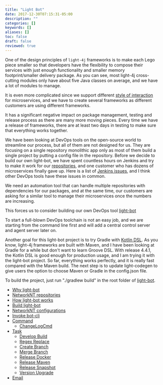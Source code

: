 ```yaml
---
title: "Light Bot"
date: 2017-12-30T07:15:31-05:00
description: ""
categories: []
keywords: []
aliases: []
toc: false
draft: false
reviewed: true
---
```


One of the design principles of `light-4j` frameworks is to make each Lego piece smaller so that developers have the flexibility to compose their services with just enough functionality and smaller memory footprint/smaller delivery package. As you can see, most light-4j cross-cutting modules only have about five Java classes on average, and we have a lot of modules to manage.

It is even more complicated since we support different [style of interaction][] for microservices, and we have to create several frameworks as different customers are using different frameworks.

It has a significant negative impact on package management, testing and release process as there are many more moving pieces. Every time we have a release of frameworks, there are at least two days in testing to make sure that everything works together. 

We have been looking at DevOps tools on the open-source world to streamline our process, but all of them are not designed for us. They are focusing on a single repository monolithic app only as most of them build a single project by putting a config file in the repository. Before we decide to build our own light-bot, we have spent countless hours on Jenkins and try to make it work for our [repositories][], and one customer who has dozens of microservices finally gave up. Here is a list of [Jenkins issues][], and I think other DevOps tools have these issues in common. 

We need an automation tool that can handle multiple repositories with dependencies for our packages, and at the same time, our customers are asking for a similar tool to manage their microservices once the numbers are increasing. 

This forces us to consider building our own DevOps tool [light-bot][]  

To start a full-blown DevOps toolchain is not an easy job, and we are starting from the command line first and will add a central control server and agent server later on. 

Another goal for this light-bot project is to try Gradle with [Kotlin DSL][]. As you know, light-4j frameworks are built with Maven, and I have been looking at Gradle for a while but don't want to learn Groove DSL. With release 4.4.1, the Kotlin DSL is good enough for production usage, and I am trying it with the light-bot project. So far, everything works perfectly, and it is really fast compared with the Maven build. The next step is to update light-codegen to give users the option to choose Maven or Gradle in the config.json file.

To build the project, just run "./gradlew build" in the root folder of [light-bot][].

- [Why light-bot][]
- [NetworkNT repositories][]
- [How light-bot works][]
- [Build light-bot][]
- [NetworkNT configurations][]
- [Invoke bot-cli][]
- [Command](/tool/light-bot/command/)
  * [ChangeLogCmd](/tool/light-bot/command/change-log/)
- [Task](/tool/light-bot/task/)
  * [Develop Build](/tool/light-bot/task/develop-build/)
  * [Regex Replace](/tool/light-bot/task/regex-replace/)
  * [Create Branch](/tool/light-bot/task/create-branch/)
  * [Merge Branch](/tool/light-bot/task/merge-branch/)
  * [Release Docker](/tool/light-bot/task/release-docker/)
  * [Release Maven](/tool/light-bot/task/release-maven/)
  * [Release Snapshot](/tool/light-bot/task/release-snapshot/)
  * [Version Upgrade](/tool/light-bot/task/version-upgrade/)
- [Email](/tool/light-bot/email/)

[style of interaction]: /style/
[light-bot]: https://github.com/networknt/light-bot
[Kotlin DSL]: https://github.com/gradle/kotlin-dsl
[light-bot tutorial]: /tutorial/bot/
[networknt/github-changelog-generator]: https://github.com/skywinder/github-changelog-generator
[Jenkins issues]: /tool/light-bot/jenkins/
[Why light-bot]: /tool/light-bot/why-light-bot/
[repositories]: /tool/light-bot/respository/
[NetworkNT repositories]: /tool/light-bot/repository/
[Build light-bot]: /tutorial/bot/build-light-bot/
[How light-bot works]: /tool/light-bot/how-it-works/
[NetworkNT configurations]: /tool/light-bot/networknt-config/
[Invoke bot-cli]: /tool/light-bot/bot-cli/
